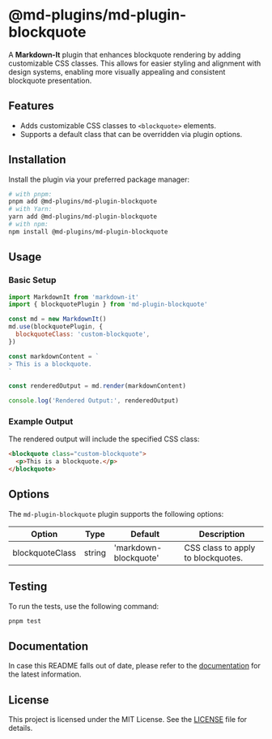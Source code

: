 # @md-plugins/md-plugin-blockquote

A **Markdown-It** plugin that enhances blockquote rendering by adding customizable CSS classes. This allows for easier styling and alignment with design systems, enabling more visually appealing and consistent blockquote presentation.

## Features

- Adds customizable CSS classes to `<blockquote>` elements.
- Supports a default class that can be overridden via plugin options.

## Installation

Install the plugin via your preferred package manager:

```bash
# with pnpm:
pnpm add @md-plugins/md-plugin-blockquote
# with Yarn:
yarn add @md-plugins/md-plugin-blockquote
# with npm:
npm install @md-plugins/md-plugin-blockquote
```

## Usage

### Basic Setup

```js
import MarkdownIt from 'markdown-it'
import { blockquotePlugin } from 'md-plugin-blockquote'

const md = new MarkdownIt()
md.use(blockquotePlugin, {
  blockquoteClass: 'custom-blockquote',
})

const markdownContent = `
> This is a blockquote.
`

const renderedOutput = md.render(markdownContent)

console.log('Rendered Output:', renderedOutput)
```

### Example Output

The rendered output will include the specified CSS class:

```html
<blockquote class="custom-blockquote">
  <p>This is a blockquote.</p>
</blockquote>
```

## Options

The `md-plugin-blockquote` plugin supports the following options:

| Option          | Type   | Default               | Description                        |
| --------------- | ------ | --------------------- | ---------------------------------- |
| blockquoteClass | string | 'markdown-blockquote' | CSS class to apply to blockquotes. |

## Testing

To run the tests, use the following command:

```bash
pnpm test
```

## Documentation

In case this README falls out of date, please refer to the [documentation](https://md-plugins.netlify.app/md-plugins/blockquote/overview) for the latest information.

## License

This project is licensed under the MIT License. See the [LICENSE](LICENSE.md) file for details.
